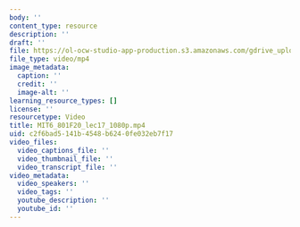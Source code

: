 ```yaml
---
body: ''
content_type: resource
description: ''
draft: ''
file: https://ol-ocw-studio-app-production.s3.amazonaws.com/gdrive_uploads/6-801-machine-vision-fall-2020/1KVPmZLFEXa45_qjszamvbmSokwSPDCkc/mit6_801f20_lec17_1080p.mp4
file_type: video/mp4
image_metadata:
  caption: ''
  credit: ''
  image-alt: ''
learning_resource_types: []
license: ''
resourcetype: Video
title: MIT6_801F20_lec17_1080p.mp4
uid: c2f6bad5-141b-4548-b624-0fe032eb7f17
video_files:
  video_captions_file: ''
  video_thumbnail_file: ''
  video_transcript_file: ''
video_metadata:
  video_speakers: ''
  video_tags: ''
  youtube_description: ''
  youtube_id: ''
---
```

